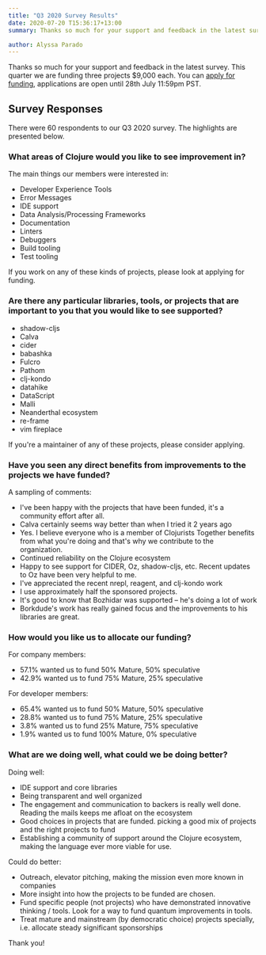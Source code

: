```yaml
---
title: "Q3 2020 Survey Results"
date: 2020-07-20 T15:36:17+13:00
summary: Thanks so much for your support and feedback in the latest survey. This quarter we are funding three projects $9,000 each, applications are open until 28th July 11:59pm PST.

author: Alyssa Parado
---
```


Thanks so much for your support and feedback in the latest survey. This quarter we are funding three projects $9,000 each. You can [apply for funding](https://www.clojuriststogether.org/open-source/), applications are open until 28th July 11:59pm PST.

## Survey Responses

There were 60 respondents to our Q3 2020 survey. The highlights are presented below.


### What areas of Clojure would you like to see improvement in?

The main things our members were interested in:

- Developer Experience Tools
- Error Messages
- IDE support
- Data Analysis/Processing Frameworks
- Documentation
- Linters
- Debuggers
- Build tooling
- Test tooling

If you work on any of these kinds of projects, please look at applying for funding.

### Are there any particular libraries, tools, or projects that are important to you that you would like to see supported?

- shadow-cljs
- Calva
- cider
- babashka
- Fulcro
- Pathom
- clj-kondo
- datahike
- DataScript
- Malli
- Neanderthal ecosystem
- re-frame
- vim fireplace

If you're a maintainer of any of these projects, please consider applying.



### Have you seen any direct benefits from improvements to the projects we have funded?

A sampling of comments:

- I've been happy with the projects that have been funded, it's a community effort after all. 
- Calva certainly seems way better than when I tried it 2 years ago
- Yes. I believe everyone who is a member of Clojurists Together benefits from what you're doing and that's why we contribute to the organization. 
- Continued reliability on the Clojure ecosystem
- Happy to see support for CIDER, Oz, shadow-cljs, etc. Recent updates to Oz have been very helpful to me.
- I've appreciated the recent nrepl, reagent, and clj-kondo work
- I use approximately half the sponsored projects.
- It's good to know that Bozhidar was supported – he's doing a lot of work
- Borkdude's work has really gained focus and the improvements to his libraries are great. 



### How would you like us to allocate our funding?

For company members:

- 57.1% wanted us to fund 50% Mature, 50% speculative
- 42.9% wanted us to fund 75% Mature, 25% speculative


For developer members:

- 65.4% wanted us to fund 50% Mature, 50% speculative
- 28.8% wanted us to fund 75% Mature, 25% speculative
- 3.8% wanted us to fund 25% Mature, 75% speculative
- 1.9% wanted us to fund 100% Mature, 0% speculative



### What are we doing well, what could we be doing better?

Doing well:

- IDE support and core libraries
- Being transparent and well organized
- The engagement and communication to backers is really well done. Reading the mails keeps me afloat on the ecosystem
- Good choices in projects that are funded. picking a good mix of projects and the right projects to fund
- Establishing a community of support around the Clojure ecosystem, making the language ever more viable for use.


Could do better:

- Outreach, elevator pitching, making the mission even more known in companies
- More insight into how the projects to be funded are chosen.
- Fund specific people (not projects) who have demonstrated innovative thinking / tools.  Look for a way to fund quantum improvements in tools. 
- Treat mature and mainstream (by democratic choice) projects specially, i.e. allocate steady significant sponsorships

Thank you!
